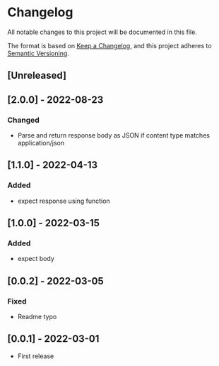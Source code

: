 Changelog
=========

All notable changes to this project will be documented in this file.

The format is based on [Keep a Changelog](https://keepachangelog.com/en/1.0.0/),
and this project adheres to [Semantic Versioning](https://semver.org/spec/v2.0.0.html).

## [Unreleased]

## [2.0.0] - 2022-08-23
### Changed
- Parse and return response body as JSON if content type matches application/json

## [1.1.0] - 2022-04-13
### Added
- expect response using function

## [1.0.0] - 2022-03-15

### Added
- expect body

## [0.0.2] - 2022-03-05

### Fixed
- Readme typo

## [0.0.1] - 2022-03-01

- First release
